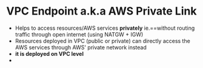 
# VPC Endpoint a.k.a AWS Private Link

- Helps to access resources/AWS services **privately** ie.==without routing traffic through open internet (using NATGW + IGW)
- Resources deployed in VPC (public or private) can directly access the AWS services through AWS' private network instead
- **it is deployed on VPC level**
- 